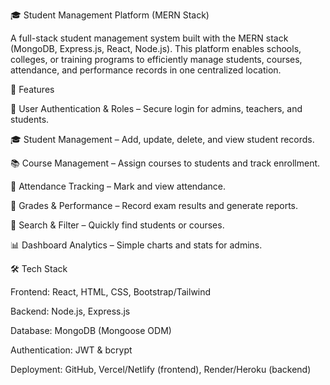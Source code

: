 🎓 Student Management Platform (MERN Stack)

A full-stack student management system built with the MERN stack (MongoDB, Express.js, React, Node.js).
This platform enables schools, colleges, or training programs to efficiently manage students, courses, attendance, and performance records in one centralized location.

🚀 Features

👤 User Authentication & Roles – Secure login for admins, teachers, and students.

🎓 Student Management – Add, update, delete, and view student records.

📚 Course Management – Assign courses to students and track enrollment.

📅 Attendance Tracking – Mark and view attendance.

📝 Grades & Performance – Record exam results and generate reports.

🔎 Search & Filter – Quickly find students or courses.

📊 Dashboard Analytics – Simple charts and stats for admins.

🛠️ Tech Stack

Frontend: React, HTML, CSS, Bootstrap/Tailwind

Backend: Node.js, Express.js

Database: MongoDB (Mongoose ODM)

Authentication: JWT & bcrypt

Deployment: GitHub, Vercel/Netlify (frontend), Render/Heroku (backend)
